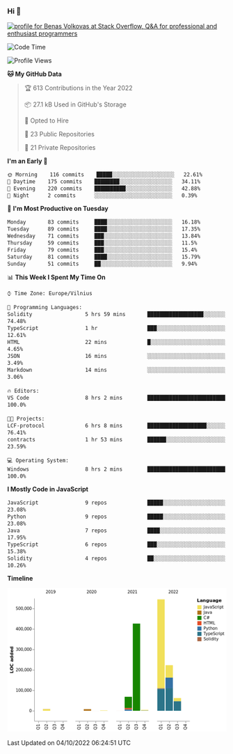 ### Hi 👋
<a href="https://stackoverflow.com/users/14954249/benas-volkovas"><img src="https://stackoverflow.com/users/flair/14954249.png?theme=dark" width="208" height="58" alt="profile for Benas Volkovas at Stack Overflow, Q&amp;A for professional and enthusiast programmers" title="profile for Benas Volkovas at Stack Overflow, Q&amp;A for professional and enthusiast programmers"></a>

<!--START_SECTION:waka-->
![Code Time](http://img.shields.io/badge/Code%20Time-960%20hrs%2057%20mins-blue)

![Profile Views](http://img.shields.io/badge/Profile%20Views-1-blue)

**🐱 My GitHub Data** 

> 🏆 613 Contributions in the Year 2022
 > 
> 📦 27.1 kB Used in GitHub's Storage 
 > 
> 💼 Opted to Hire
 > 
> 📜 23 Public Repositories 
 > 
> 🔑 21 Private Repositories  
 > 
**I'm an Early 🐤** 

```text
🌞 Morning    116 commits    █████░░░░░░░░░░░░░░░░░░░░   22.61% 
🌆 Daytime    175 commits    ████████░░░░░░░░░░░░░░░░░   34.11% 
🌃 Evening    220 commits    ██████████░░░░░░░░░░░░░░░   42.88% 
🌙 Night      2 commits      ░░░░░░░░░░░░░░░░░░░░░░░░░   0.39%

```
📅 **I'm Most Productive on Tuesday** 

```text
Monday       83 commits     ████░░░░░░░░░░░░░░░░░░░░░   16.18% 
Tuesday      89 commits     ████░░░░░░░░░░░░░░░░░░░░░   17.35% 
Wednesday    71 commits     ███░░░░░░░░░░░░░░░░░░░░░░   13.84% 
Thursday     59 commits     ███░░░░░░░░░░░░░░░░░░░░░░   11.5% 
Friday       79 commits     ███░░░░░░░░░░░░░░░░░░░░░░   15.4% 
Saturday     81 commits     ████░░░░░░░░░░░░░░░░░░░░░   15.79% 
Sunday       51 commits     ██░░░░░░░░░░░░░░░░░░░░░░░   9.94%

```


📊 **This Week I Spent My Time On** 

```text
⌚︎ Time Zone: Europe/Vilnius

💬 Programming Languages: 
Solidity                 5 hrs 59 mins       ██████████████████░░░░░░░   74.48% 
TypeScript               1 hr                ███░░░░░░░░░░░░░░░░░░░░░░   12.61% 
HTML                     22 mins             █░░░░░░░░░░░░░░░░░░░░░░░░   4.65% 
JSON                     16 mins             ░░░░░░░░░░░░░░░░░░░░░░░░░   3.49% 
Markdown                 14 mins             ░░░░░░░░░░░░░░░░░░░░░░░░░   3.06%

🔥 Editors: 
VS Code                  8 hrs 2 mins        █████████████████████████   100.0%

🐱‍💻 Projects: 
LCF-protocol             6 hrs 8 mins        ███████████████████░░░░░░   76.41% 
contracts                1 hr 53 mins        ██████░░░░░░░░░░░░░░░░░░░   23.59%

💻 Operating System: 
Windows                  8 hrs 2 mins        █████████████████████████   100.0%

```

**I Mostly Code in JavaScript** 

```text
JavaScript               9 repos             █████░░░░░░░░░░░░░░░░░░░░   23.08% 
Python                   9 repos             █████░░░░░░░░░░░░░░░░░░░░   23.08% 
Java                     7 repos             ████░░░░░░░░░░░░░░░░░░░░░   17.95% 
TypeScript               6 repos             ███░░░░░░░░░░░░░░░░░░░░░░   15.38% 
Solidity                 4 repos             ██░░░░░░░░░░░░░░░░░░░░░░░   10.26%

```


**Timeline**

![Chart not found](https://raw.githubusercontent.com/BenasVolkovas/BenasVolkovas/main/charts/bar_graph.png) 


 Last Updated on 04/10/2022 06:24:51 UTC
<!--END_SECTION:waka-->
